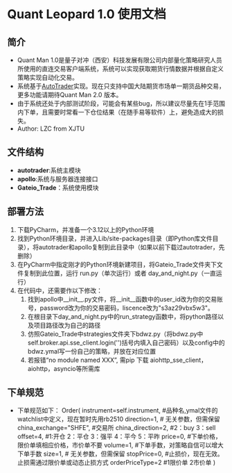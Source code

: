 # Quant Leopard 1.0 使用文档

## 简介
- Quant Man 1.0是量子对冲（西安）科技发展有限公司内部量化策略研究人员所使用的直连交易客户端系统，系统可以实现获取期货行情数据并根据自定义策略实现自动化交易。
- 系统基于[AutoTrader](https://github.com/kieran-mackle/AutoTrader)实现。现在只支持中国大陆期货市场单一期货品种交易，更多功能请期待Quant Man 2.0 版本。
- 由于系统还处于内部测试阶段，可能会有某些bug，所以建议尽量先在1手范围内下单，且需要时常看一下仓位结果（在随手易等软件）上，避免造成大的损失。
- Author: LZC from XJTU

## 文件结构
- **autotrader**:系统主模块
- **apollo**:系统与服务器连接接口
- **Gateio_Trade**：系统使用模块

## 部署方法
1. 下载PyCharm，并准备一个3.12以上的Python环境
2. 找到Python环境目录，并进入Lib/site-packages目录（即Python库文件目录），将autotrader和apollo复制到此目录中（如果以前下载过autotrader，先删除）
3. 在PyCharm中指定刚才的Python环境新建项目，将Gateio_Trade文件夹下文件复制到此位置，运行 run.py（单次运行）或者 day_and_night.py（一直运行）
4. 在代码中，还需要作以下修改：
    1. 找到apollo中__init__.py文件，将__init__函数中的user_id改为你的交易账号，password改为你的交易密码，liscence改为"s3az29vbx5w3"。
    2. 在根目录下day_and_night.py中的run_strategy函数中，将python路径以及项目路径改为自己的路径
    3. 仿照Gateio_Trade中strategies文件夹下bdwz.py（将bdwz.py中self.broker.api.sse_client.login('')括号内填入自己密码）以及config中的bdwz.ymal写一份自己的策略，并放在对应位置
    4. 若报错“no module named XXX”, 需pip 下载 aiohttp_sse_client，aiohttp，asyncio等所需库

## 下单规范
- 下单规范如下：
Order(
    instrument=self.instrument, #品种名,ymal文件的watchlist中定义，现在暂时先用rb2510
    direction=1,  # 无关参数，但需保留
    china_exchange="SHFE", #交易所
    china_direction=2, #2：buy 3：sell
    offset=4, #1:开仓 2：平仓 3：强平 4：平今 5：平昨
    price=0, #下单价格，限价单填相应价格，市价单不要
    volume=1, #下单手数，对策略自信可以增大下单手数
    size=1,  # 无关参数，但需保留
    stopPrice=0, #止损价，现在无效。止损需通过限价单或动态止损方式
    orderPriceType=2 #1限价单 2市价单
)
